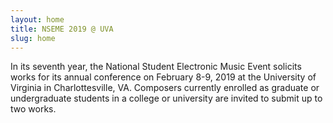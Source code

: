 ```yaml
---
layout: home
title: NSEME 2019 @ UVA
slug: home
---
```

In its seventh year, the National Student Electronic Music Event solicits works for its annual conference on February 8-9, 2019 at the University of Virginia in Charlottesville, VA. Composers currently enrolled as graduate or undergraduate students in a college or university are invited to submit up to two works.
